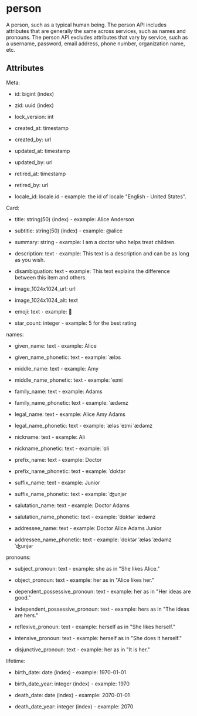 # person

A person, such as a typical human being. The person API includes attributes that are generally the same across services, such as names and pronouns. The person API excludes attributes that vary by service, such as a username, password, email address, phone number, organization name, etc.


## Attributes

Meta:

  * id: bigint (index)

  * zid: uuid (index)

  * lock_version: int

  * created_at: timestamp

  * created_by: url

  * updated_at: timestamp

  * updated_by: url

  * retired_at: timestamp

  * retired_by: url

  * locale_id: locale.id - example: the id of locale "English - United States".

Card:

  * title: string(50) (index) - example: Alice Anderson

  * subtitle: string(50) (index) - example: @alice

  * summary: string - example: I am a doctor who helps treat children.

  * description: text - example: This text is a description and can be as long as you wish.

  * disambiguation: text - example: This text explains the difference between this item and others.

  * image_1024x1024_url: url

  * image_1024x1024_alt: text

  * emoji: text - example: 🚀

  * star_count: integer - example: 5 for the best rating

names:

  * given_name: text - example: Alice

  * given_name_phonetic: text - example: ˈæləs

  * middle_name: text - example: Amy

  * middle_name_phonetic: text - example: ˈeɪmi

  * family_name: text - example: Adams

  * family_name_phonetic: text - example: ˈædəmz

  * legal_name: text - example: Alice Amy Adams

  * legal_name_phonetic: text - example: ˈæləs ˈeɪmi ˈædəmz

  * nickname: text - example: Ali

  * nickname_phonetic: text - example: ˈɑli

  * prefix_name: text - example: Doctor

  * prefix_name_phonetic: text - example: ˈdɑktər

  * suffix_name: text - example: Junior

  * suffix_name_phonetic: text - example: ˈʤunjər

  * salutation_name: text - example: Doctor Adams

  * salutation_name_phonetic: text - example: ˈdɑktər ˈædəmz

  * addressee_name: text - example: Doctor Alice Adams Junior

  * addressee_name_phonetic: text - example: ˈdɑktər ˈæləs ˈædəmz ˈʤunjər

pronouns:

  * subject_pronoun: text - example: she as in "She likes Alice."

  * object_pronoun: text - example: her as in "Alice likes her."

  * dependent_possessive_pronoun: text - example: her as in "Her ideas are good."

  * independent_possessive_pronoun: text - example: hers as in "The ideas are hers."

  * reflexive_pronoun: text - example: herself as in "She likes herself."

  * intensive_pronoun: text - example: herself as in "She does it herself."

  * disjunctive_pronoun: text - example: her as in "It is her."

lifetime:

  * birth_date: date (index) - example: 1970-01-01

  * birth_date_year: integer (index) - example: 1970

  * death_date: date (index) - example: 2070-01-01

  * death_date_year: integer (index) - example: 2070

